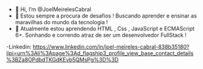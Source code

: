 - 👋 Hi, I’m @JoelMeirelesCabral
- 👀 Estou sempre a procura de desafios ! Buscando aprender e ensinar as maravilhas do mundo da tecnologia !
- 🌱 Atualmente estou aprendendo HTML , Css , JavaScript e ECMAScript 6+. Sonhando e correndo atraz de ser um desenvolvedor FullStack !

-Linkedin: https://www.linkedin.com/in/joel-meireles-cabral-838b35180?lipi=urn%3Ali%3Apage%3Ad_flagship3_profile_view_base_contact_details%3BZa8OPdbdTKGdKEvb5QMsPg%3D%3D

<!---
JoelMeirelesCabral/JoelMeirelesCabral is a ✨ special ✨ repository because its `README.md` (this file) appears on your GitHub profile.
You can click the Preview link to take a look at your changes.
--->
